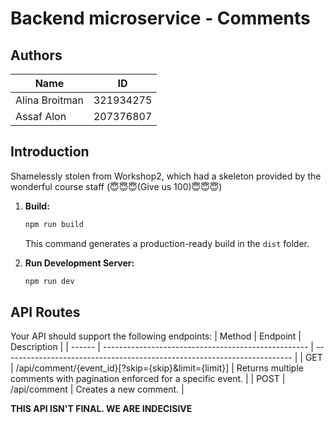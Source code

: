 # Backend microservice - Comments

## Authors
| Name           | ID        |
| -------------- | --------- |
| Alina Broitman | 321934275 |
| Assaf Alon     | 207376807 |


## Introduction
Shamelessly stolen from Workshop2, which had a skeleton provided by the wonderful course staff (😇😇😇(Give us 100)😇😇😇)

1. **Build:**

     ```bash
     npm run build
     ```

   This command generates a production-ready build in the `dist` folder.

2. **Run Development Server:**

     ```bash
     npm run dev
  

## API Routes

Your API should support the following endpoints:
| Method | Endpoint                                            | Description                                                              |
| ------ | --------------------------------------------------- | ------------------------------------------------------------------------ |
| GET    | /api/comment/{event_id}[?skip={skip}&limit={limit}] | Returns multiple comments with pagination enforced for a specific event. |
| POST   | /api/comment                                        | Creates a new comment.                                                   |

**THIS API ISN'T FINAL. WE ARE INDECISIVE**
